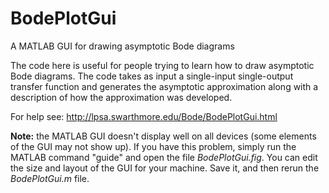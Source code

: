 BodePlotGui
===========

A MATLAB GUI for drawing asymptotic Bode diagrams

The code here is useful for people trying to learn how to draw asymptotic Bode diagrams.  The code takes as input a single-input single-output transfer function and generates the asymptotic approximation along with a description of how the approximation was developed.

For help see: http://lpsa.swarthmore.edu/Bode/BodePlotGui.html

<strong>Note:</strong> the MATLAB GUI doesn't display well on all devices (some elements of the GUI may not show up).  If you have this problem, simply run the MATLAB command "guide" and open the file <em>BodePlotGui.fig</em>.  You can edit the size and layout of the GUI for your machine.  Save it, and then rerun the <em>BodePlotGui.m</em> file.
